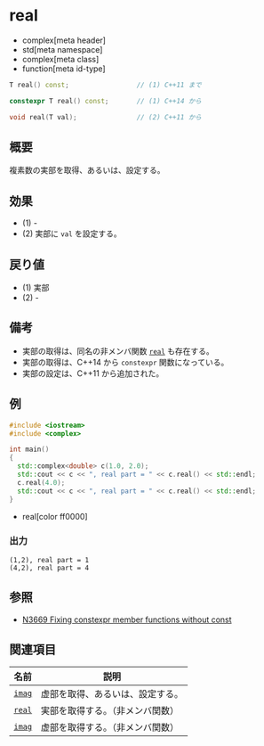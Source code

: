 # real
* complex[meta header]
* std[meta namespace]
* complex[meta class]
* function[meta id-type]

```cpp
T real() const;					// (1) C++11 まで

constexpr T real() const;		// (1) C++14 から

void real(T val);				// (2) C++11 から
```

## 概要
複素数の実部を取得、あるいは、設定する。


## 効果
- (1) -
- (2) 実部に `val` を設定する。


## 戻り値
- (1) 実部
- (2) -


## 備考
- 実部の取得は、同名の非メンバ関数 [`real`](../real.md) も存在する。
- 実部の取得は、C++14 から `constexpr` 関数になっている。
- 実部の設定は、C++11 から追加された。


## 例
```cpp example
#include <iostream>
#include <complex>

int main()
{
  std::complex<double> c(1.0, 2.0);
  std::cout << c << ", real part = " << c.real() << std::endl;
  c.real(4.0);
  std::cout << c << ", real part = " << c.real() << std::endl;
}
```
* real[color ff0000]

### 出力
```
(1,2), real part = 1
(4,2), real part = 4
```


## 参照
- [N3669 Fixing constexpr member functions without const](http://www.open-std.org/jtc1/sc22/wg21/docs/papers/2013/n3669.pdf)


## 関連項目

| 名前               | 説明                             |
|--------------------|----------------------------------|
|[`imag`](imag.md)   | 虚部を取得、あるいは、設定する。 |
|[`real`](../real.md)| 実部を取得する。（非メンバ関数） |
|[`imag`](../imag.md)| 虚部を取得する。（非メンバ関数） |

